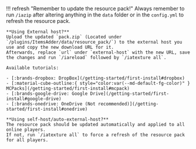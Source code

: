 !!! refresh "Remember to update the resource pack!"
    Always remember to run `/iazip` after altering anything in the `data` folder or in the `config.yml` to refresh the resource pack.
    
    **Using External host?**  
    Upload the updated `pack.zip` (Located under `/plugins/ItemsAdder/data/resource_pack/`) to the external host you use and copy the new download URL for it.  
    Afterwards, replace `url` under `external-host` with the new URL, save the changes and run `/iareload` followed by `/iatexture all`.
    
    Available tutorials:
    
    - [:brands-dropbox: DropBox](/getting-started/first-install#dropbox)
    - [:material-cube-outline:{ style="color:var(--md-default-fg-color)" } MCPacks](/getting-started/first-install#mcpack)
    - [:brands-google-drive: Google Drive](/getting-started/first-install#google-drive)
    - [:brands-onedrive: OneDrive (Not recommended)](/getting-started/first-install#onedrive)
    
    **Using self-host/auto-external-host?**  
    The resource pack should be updated automatically and applied to all online players.  
    If not, run `/iatexture all` to force a refresh of the resource pack for all players.